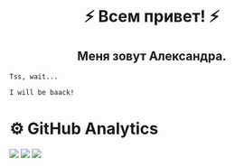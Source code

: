 <h1 align="center"> ⚡ Всем привет! ⚡ </h1>
<h2 align="center"> Меня зовут Александра. </h2>

<!--- <img width="100%" title="Мишка" src="мишка.jpg">

[about cats](https://petstory.ru/knowledge/cats/) -->
`Tss, wait...`
```bash
I will be baack!
```
# ⚙️ GitHub Analytics
![](http://github-profile-summary-cards.vercel.app/api/cards/stats?username=AlexandraPimenova&theme=nightowl)
![](http://github-profile-summary-cards.vercel.app/api/cards/repos-per-language?username=AlexandraPimenova&theme=nightowl)
![](https://github-profile-summary-cards.vercel.app/api/cards/profile-details?username=AlexandraPimenova&theme=nightowl)

